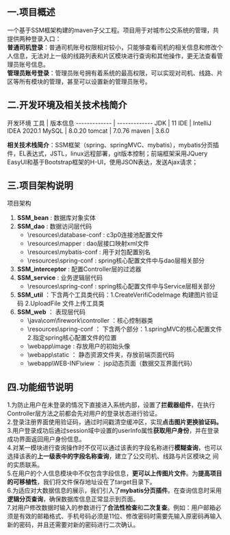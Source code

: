 ## 一.项目概述
一个基于SSM框架构建的maven子父工程。项目用于对城市公交系统的管理，共提供两种登录入口：  
**普通司机登录**：普通司机账号权限相对较小，只能够查看司机的相关信息和修改个人信息，无法对上一级的线路列表和片区模块进行查询和其他操作，更无法查看管理员账号信息。  
**管理员账号登录**：管理员账号拥有着系统的最高权限，可以实现对司机、线路、片区等所有模块的管理，甚至可以设置新的管理员账号。  
## 二.开发环境及相关技术栈简介
开发环境
  工具  | 版本信息
  ------------- | -------------
 JDK  | 11
IDE  | IntelliJ IDEA 2020.1
MySQL  | 8.0.20
tomcat  | 7.0.76
maven  | 3.6.0  

**相关技术栈简介**：SSM框架（spring、springMVC、mybatis），mybatis分页插件，EL表达式，JSTL，linux远程部署，git版本控制；前端框架采用JQuery EasyUI和基于Bootstrap框架的H-UI，使用JSON表达，发送Ajax请求；  
## 三.项目架构说明
项目架构  
1. **SSM_bean** : 数据库对象实体  
2. **SSM_dao** : 数据访问层代码  
   * \resources\database-conf : c3p0连接池配置文件
   * \resources\mapper : dao层接口映射xml文件
   * \resources\mybatis-conf : 用于对包配置别名
   * \resources\spring-conf : spring核心配置文件中与dao层相关部分
3. **SSM_interceptor** : 配置Controller层的过滤器
4. **SSM_service** : 业务逻辑层代码
   * \resources\spring-conf : spring核心配置文件中与Service层相关部分 
5. **SSM_util** ：下含两个工具类代码：1.CreateVerifiCodeImage 构建图片验证码  2.UploadFile 文件上传工具类
6. **SSM_web** ： 表现层代码
   * \java\com\firework\controller ：核心控制器类
   * \resources\spring-conf ： 下含两个部分：1.springMVC的核心配置文件 2.指定spring核心配置文件的位置
   * \webapp\image : 存放用户的初始头像
   * \webapp\static ： 静态资源文件夹，存放前端页面代码
   * \webapp\WEB-INF\view ： jsp动态页面（数据交互界面代码）
## 四.功能细节说明
1.为防止用户在未登录的情况下直接进入系统内部，设置了**拦截器组件**，在执行Controller层方法之前都会先对用户的登录状态进行验证。   
2.登录注册界面使用验证码，通过时间戳清空缓冲区，实现**点击图片更换验证码。**  
3.用户登录成功后通过session域中设置的userInfo属性**获取用户身份**，并在登录成功界面返回用户身份信息。    
4.对某一模块进行查询操作时不仅可以通过该表的字段名称进行**模糊查询**，也可以选择该表的**上一级表中的字段名称查询**，建立了公交司机、线路与片区模块之
间的实质联系。    
5.在用户的个人信息模块中不仅包含字段信息，**更可以上传图片文件**。为**提高项目的可移植性**，我们将文件保存地址设在了target目录下。  
6.为适应对大数据信息的展示，我们引入了**mybatis分页插件**。在查询信息时采用**逻辑分页查询**，确保数据库信息正常显示到页面。  
7.对用户修改数据时输入的参数进行了**合法性检查**和**二次复查**。例如：用户邮箱必须是有效的邮箱格式、手机号码必须是11位、修改密码时需要先输入原密码再输入新的密码，并且还需要对新的密码进行二次确认。
